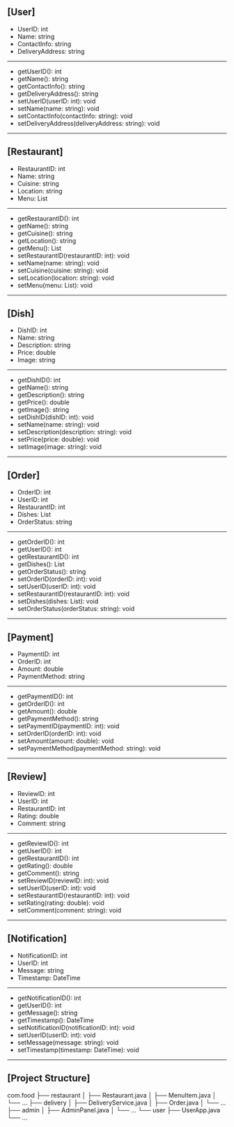 [User]
-------------------
- UserID: int
- Name: string
- ContactInfo: string
- DeliveryAddress: string
-------------------
+ getUserID(): int
+ getName(): string
+ getContactInfo(): string
+ getDeliveryAddress(): string
+ setUserID(userID: int): void
+ setName(name: string): void
+ setContactInfo(contactInfo: string): void
+ setDeliveryAddress(deliveryAddress: string): void
-------------------

[Restaurant]
-------------------
- RestaurantID: int
- Name: string
- Cuisine: string
- Location: string
- Menu: List<Dish>
-------------------
+ getRestaurantID(): int
+ getName(): string
+ getCuisine(): string
+ getLocation(): string
+ getMenu(): List<Dish>
+ setRestaurantID(restaurantID: int): void
+ setName(name: string): void
+ setCuisine(cuisine: string): void
+ setLocation(location: string): void
+ setMenu(menu: List<Dish>): void
-------------------

[Dish]
-------------------
- DishID: int
- Name: string
- Description: string
- Price: double
- Image: string
-------------------
+ getDishID(): int
+ getName(): string
+ getDescription(): string
+ getPrice(): double
+ getImage(): string
+ setDishID(dishID: int): void
+ setName(name: string): void
+ setDescription(description: string): void
+ setPrice(price: double): void
+ setImage(image: string): void
-------------------

[Order]
-------------------
- OrderID: int
- UserID: int
- RestaurantID: int
- Dishes: List<Dish>
- OrderStatus: string
-------------------
+ getOrderID(): int
+ getUserID(): int
+ getRestaurantID(): int
+ getDishes(): List<Dish>
+ getOrderStatus(): string
+ setOrderID(orderID: int): void
+ setUserID(userID: int): void
+ setRestaurantID(restaurantID: int): void
+ setDishes(dishes: List<Dish>): void
+ setOrderStatus(orderStatus: string): void
-------------------

[Payment]
-------------------
- PaymentID: int
- OrderID: int
- Amount: double
- PaymentMethod: string
-------------------
+ getPaymentID(): int
+ getOrderID(): int
+ getAmount(): double
+ getPaymentMethod(): string
+ setPaymentID(paymentID: int): void
+ setOrderID(orderID: int): void
+ setAmount(amount: double): void
+ setPaymentMethod(paymentMethod: string): void
-------------------

[Review]
-------------------
- ReviewID: int
- UserID: int
- RestaurantID: int
- Rating: double
- Comment: string
-------------------
+ getReviewID(): int
+ getUserID(): int
+ getRestaurantID(): int
+ getRating(): double
+ getComment(): string
+ setReviewID(reviewID: int): void
+ setUserID(userID: int): void
+ setRestaurantID(restaurantID: int): void
+ setRating(rating: double): void
+ setComment(comment: string): void
-------------------

[Notification]
-------------------
- NotificationID: int
- UserID: int
- Message: string
- Timestamp: DateTime
-------------------
+ getNotificationID(): int
+ getUserID(): int
+ getMessage(): string
+ getTimestamp(): DateTime
+ setNotificationID(notificationID: int): void
+ setUserID(userID: int): void
+ setMessage(message: string): void
+ setTimestamp(timestamp: DateTime): void
-------------------
[Project Structure]
--------------------
com.food
├── restaurant
│   ├── Restaurant.java
│   ├── MenuItem.java
│   └── ...
├── delivery
│   ├── DeliveryService.java
│   ├── Order.java
│   └── ...
├── admin
│   ├── AdminPanel.java
│   └── ...
└── user
├── UserApp.java
└── ...
